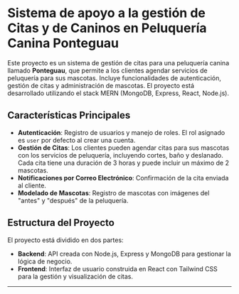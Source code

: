 
# Sistema de apoyo a la gestión de Citas y de Caninos en Peluquería Canina Ponteguau

Este proyecto es un sistema de gestión de citas para una peluquería canina llamado **Ponteguau**, que permite a los clientes agendar servicios de peluquería para sus mascotas. Incluye funcionalidades de autenticación, gestión de citas y administración de mascotas. El proyecto está desarrollado utilizando el stack MERN (MongoDB, Express, React, Node.js).

## Características Principales

- **Autenticación**: Registro de usuarios y manejo de roles. El rol asignado es `user` por defecto al crear una cuenta.
- **Gestión de Citas**: Los clientes pueden agendar citas para sus mascotas con los servicios de peluquería, incluyendo cortes, baño y deslanado. Cada cita tiene una duración de 3 horas y puede incluir un máximo de 2 mascotas.
- **Notificaciones por Correo Electrónico**: Confirmación de la cita enviada al cliente.
- **Modelado de Mascotas**: Registro de mascotas con imágenes del "antes" y "después" de la peluquería.

## Estructura del Proyecto

El proyecto está dividido en dos partes:

- **Backend**: API creada con Node.js, Express y MongoDB para gestionar la lógica de negocio.
- **Frontend**: Interfaz de usuario construida en React con Tailwind CSS para la gestión y visualización de citas.

---
